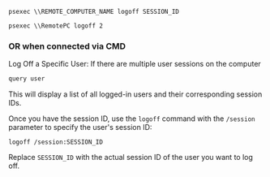 ```
psexec \\REMOTE_COMPUTER_NAME logoff SESSION_ID

```

```
psexec \\RemotePC logoff 2
```

### OR when connected via CMD

Log Off a Specific User: If there are multiple user sessions on the computer

```bash
query user
```

This will display a list of all logged-in users and their corresponding session IDs.

Once you have the session ID, use the `logoff` command with the `/session` parameter to specify the user's session ID:

```
logoff /session:SESSION_ID
```

Replace `SESSION_ID` with the actual session ID of the user you want to log off.

